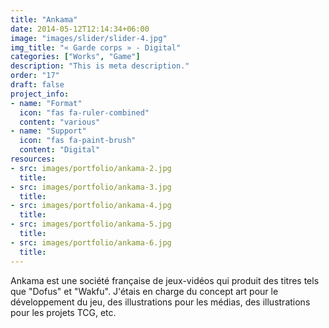 ```yaml
---
title: "Ankama"
date: 2014-05-12T12:14:34+06:00
image: "images/slider/slider-4.jpg"
img_title: "« Garde corps » - Digital"
categories: ["Works", "Game"]
description: "This is meta description."
order: "17"
draft: false
project_info:
- name: "Format"
  icon: "fas fa-ruler-combined"
  content: "various"
- name: "Support"
  icon: "fas fa-paint-brush"
  content: "Digital"
resources:
- src: images/portfolio/ankama-2.jpg
  title:
- src: images/portfolio/ankama-3.jpg
  title:
- src: images/portfolio/ankama-4.jpg
  title:
- src: images/portfolio/ankama-5.jpg
  title:
- src: images/portfolio/ankama-6.jpg
  title:
---
```


Ankama est une société française de jeux-vidéos qui produit des titres tels que "Dofus" et "Wakfu". J'étais en charge du concept art pour le développement du jeu, des illustrations pour les médias, des illustrations pour les projets TCG, etc.
